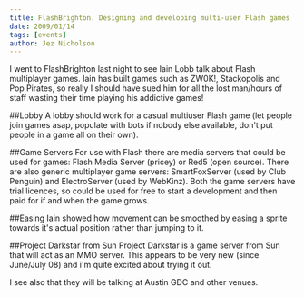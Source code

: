 ```yaml
---
title: FlashBrighton. Designing and developing multi-user Flash games
date: 2009/01/14
tags: [events]
author: Jez Nicholson
---
```

I went to FlashBrighton last night to see Iain Lobb talk about Flash multiplayer games. Iain has built games such as ZW0K!, Stackopolis and Pop Pirates, so really I should have sued him for all the lost man/hours of staff wasting their time playing his addictive games!

##Lobby
A lobby should work for a casual multiuser Flash game (let people join games asap, populate with bots if nobody else available, don't put people in a game all on their own).

##Game Servers
For use with Flash there are media servers that could be used for games: Flash Media Server (pricey) or Red5 (open source). There are also generic multiplayer game servers: SmartFoxServer (used by Club Penguin) and ElectroServer (used by WebKinz). Both the game servers have trial licences, so could be used for free to start a development and then paid for if and when the game grows.

##Easing
Iain showed how movement can be smoothed by easing a sprite towards it's actual position rather than jumping to it.

##Project Darkstar from Sun
Project Darkstar is a game server from Sun that will act as an MMO server. This appears to be very new (since June/July 08) and i'm quite excited about trying it out.

I see also that they will be talking at Austin GDC and other venues.
